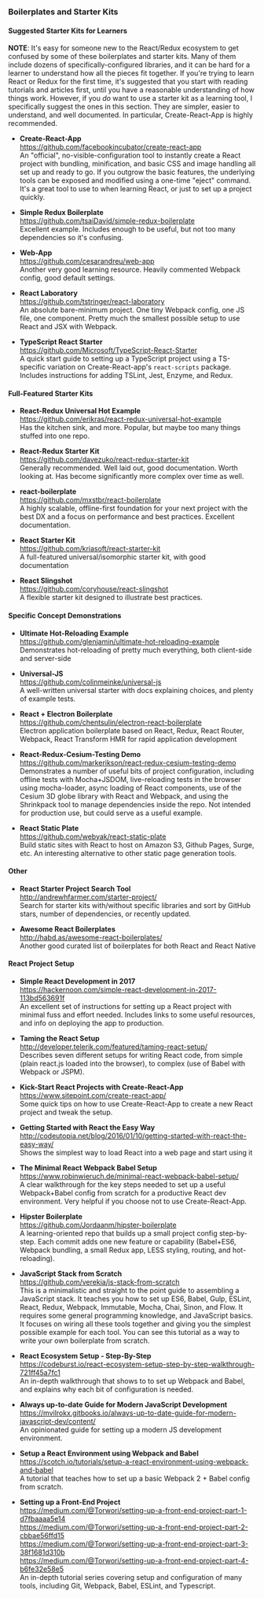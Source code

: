 ### Boilerplates and Starter Kits


#### Suggested Starter Kits for Learners

**NOTE**: It's easy for someone new to the React/Redux ecosystem to get confused by some of these boilerplates and starter kits.  Many of them include dozens of specifically-configured libraries, and it can be hard for a learner to understand how all the pieces fit together.  If you're trying to learn React or Redux for the first time, it's suggested that you start with reading tutorials and articles first, until you have a reasonable understanding of how things work.  However, if you _do_ want to use a starter kit as a learning tool, I specifically suggest the ones in this section.  They are simpler, easier to understand, and well documented.  In particular, Create-React-App is highly recommended.

- **Create-React-App**  
  https://github.com/facebookincubator/create-react-app  
  An "official", no-visible-configuration tool to instantly create a React project with bundling, minification, and basic CSS and image handling all set up and ready to go.  If you outgrow the basic features, the underlying tools can be exposed and modified using a one-time "eject" command.  It's a great tool to use to when learning React, or just to set up a project quickly. 

- **Simple Redux Boilerplate**  
  https://github.com/tsaiDavid/simple-redux-boilerplate  
  Excellent example.  Includes enough to be useful, but not too many dependencies so it's confusing.
  
- **Web-App**  
  https://github.com/cesarandreu/web-app  
  Another very good learning resource.  Heavily commented Webpack config, good default settings.
  
- **React Laboratory**  
  https://github.com/tstringer/react-laboratory  
  An absolute bare-minimum project.  One tiny Webpack config, one JS file, one component.  Pretty much the smallest possible setup to use React and JSX with Webpack.
  
- **TypeScript React Starter**  
  https://github.com/Microsoft/TypeScript-React-Starter  
  A quick start guide to setting up a TypeScript project using a TS-specific variation on Create-React-app's `react-scripts` package.  Includes instructions for adding TSLint, Jest, Enzyme, and Redux.
  
  
  
#### Full-Featured Starter Kits

- **React-Redux Universal Hot Example**  
  https://github.com/erikras/react-redux-universal-hot-example  
  Has the kitchen sink, and more.  Popular, but maybe too many things stuffed into one repo.
  
- **React-Redux Starter Kit**  
  https://github.com/davezuko/react-redux-starter-kit  
  Generally recommended.  Well laid out, good documentation.  Worth looking at.  Has become significantly more complex over time as well.
  
- **react-boilerplate**  
  https://github.com/mxstbr/react-boilerplate  
  A highly scalable, offline-first foundation for your next project with the best DX and a focus on performance and best practices.  Excellent documentation.
  
- **React Starter Kit**  
  https://github.com/kriasoft/react-starter-kit  
  A full-featured universal/isomorphic starter kit, with good documentation
  
- **React Slingshot**  
  https://github.com/coryhouse/react-slingshot  
  A flexible starter kit designed to illustrate best practices.


#### Specific Concept Demonstrations
  
- **Ultimate Hot-Reloading Example**  
  https://github.com/glenjamin/ultimate-hot-reloading-example  
  Demonstrates hot-reloading of pretty much everything, both client-side and server-side
  
- **Universal-JS**  
  https://github.com/colinmeinke/universal-js  
  A well-written universal starter with docs explaining choices, and plenty of example tests.

- **React + Electron Boilerplate**  
  https://github.com/chentsulin/electron-react-boilerplate  
  Electron application boilerplate based on React, Redux, React Router, Webpack, React Transform HMR for rapid application development

- **React-Redux-Cesium-Testing Demo**  
  https://github.com/markerikson/react-redux-cesium-testing-demo  
  Demonstrates a number of useful bits of project configuration, including offline tests with Mocha+JSDOM, live-reloading tests in the browser using mocha-loader, async loading of React components, use of the Cesium 3D globe library with React and Webpack, and using the Shrinkpack tool to manage dependencies inside the repo.  Not intended for production use, but could serve as a useful example.

- **React Static Plate**  
  https://github.com/webyak/react-static-plate  
  Build static sites with React to host on Amazon S3, Github Pages, Surge, etc.  An interesting alternative to other static page generation tools.


#### Other

- **React Starter Project Search Tool**  
  http://andrewhfarmer.com/starter-project/  
  Search for starter kits with/without specific libraries and sort by GitHub stars, number of dependencies, or recently updated.
  
- **Awesome React Boilerplates**  
  http://habd.as/awesome-react-boilerplates/  
  Another good curated list of boilerplates for both React and React Native
  
  
  
#### React Project Setup

- **Simple React Development in 2017**  
  https://hackernoon.com/simple-react-development-in-2017-113bd563691f  
  An excellent set of instructions for setting up a React project with minimal fuss and effort needed.  Includes links to some useful resources, and info on deploying the app to production.
  
- **Taming the React Setup**  
  http://developer.telerik.com/featured/taming-react-setup/  
  Describes seven different setups for writing React code, from simple (plain react.js loaded into the browser), to complex (use of Babel with Webpack or JSPM).
  
- **Kick-Start React Projects with Create-React-App**  
  https://www.sitepoint.com/create-react-app/  
  Some quick tips on how to use Create-React-App to create a new React project and tweak the setup.
  
- **Getting Started with React the Easy Way**  
  http://codeutopia.net/blog/2016/01/10/getting-started-with-react-the-easy-way/  
  Shows the simplest way to load React into a web page and start using it
  
- **The Minimal React Webpack Babel Setup**  
  https://www.robinwieruch.de/minimal-react-webpack-babel-setup/  
  A clear walkthrough for the key steps needed to set up a useful Webpack+Babel config from scratch for a productive React dev environment.  Very helpful if you choose not to use Create-React-App.
  
- **Hipster Boilerplate**  
  https://github.com/Jordaanm/hipster-boilerplate  
  A learning-oriented repo that builds up a small project config step-by-step.  Each commit adds one new feature or capability (Babel+ES6, Webpack bundling, a small Redux app, LESS styling, routing, and hot-reloading).  
  
- **JavaScript Stack from Scratch**  
  https://github.com/verekia/js-stack-from-scratch  
  This is a minimalistic and straight to the point guide to assembling a JavaScript stack. It teaches you how to set up ES6, Babel, Gulp, ESLint, React, Redux, Webpack, Immutable, Mocha, Chai, Sinon, and Flow. It requires some general programming knowledge, and JavaScript basics. It focuses on wiring all these tools together and giving you the simplest possible example for each tool. You can see this tutorial as a way to write your own boilerplate from scratch.

- **React Ecosystem Setup - Step-By-Step**  
  https://codeburst.io/react-ecosystem-setup-step-by-step-walkthrough-721ff45a7fc1  
  An in-depth walkthrough that shows to to set up Webpack and Babel, and explains why each bit of configuration is needed.
  
- **Always up-to-date Guide for Modern JavaScript Development**  
  https://mvilrokx.gitbooks.io/always-up-to-date-guide-for-modern-javascript-dev/content/  
  An opinionated guide for setting up a modern JS development environment.
  
- **Setup a React Environment using Webpack and Babel**  
  https://scotch.io/tutorials/setup-a-react-environment-using-webpack-and-babel  
  A tutorial that teaches how to set up a basic Webpack 2 + Babel config from scratch.
  
- **Setting up a Front-End Project**  
  https://medium.com/@Torwori/setting-up-a-front-end-project-part-1-d7fbaaaa5e14  
  https://medium.com/@Torwori/setting-up-a-front-end-project-part-2-cbbae56ffd15  
  https://medium.com/@Torwori/setting-up-a-front-end-project-part-3-38f1681d310b  
  https://medium.com/@Torwori/setting-up-a-front-end-project-part-4-b6fe32e58e5  
  An in-depth tutorial series covering setup and configuration of many tools, including Git, Webpack, Babel, ESLint, and Typescript.